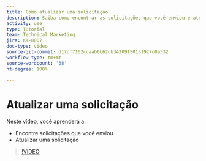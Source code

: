 ```yaml
---
title: Como atualizar uma solicitação
description: Saiba como encontrar as solicitações que você enviou e atualizá-las.
activity: use
type: Tutorial
team: Technical Marketing
jira: KT-8807
doc-type: video
source-git-commit: d17df7162ccaab6b62db34209f50131927c0a532
workflow-type: tm+mt
source-wordcount: '38'
ht-degree: 100%

---
```


# Atualizar uma solicitação

Neste vídeo, você aprenderá a:

* Encontre solicitações que você enviou
* Atualizar uma solicitação

>[!VIDEO](https://video.tv.adobe.com/v/336091/?quality=12&learn=on&enablevpops)

<!---
Guide
Update a work request
--->